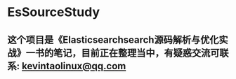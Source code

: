 # EsSourceStudy
## 这个项目是《Elasticsearchsearch源码解析与优化实战》一书的笔记，目前正在整理当中，有疑惑交流可联系: kevintaolinux@qq.com
